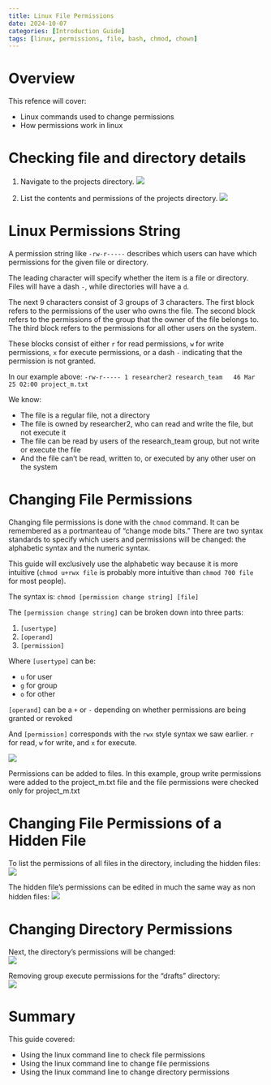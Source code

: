 ```yaml
---
title: Linux File Permissions
date: 2024-10-07
categories: [Introduction Guide]
tags: [linux, permissions, file, bash, chmod, chown]
---
```

# Overview
This refence will cover:
- Linux commands used to change permissions
- How permissions work in linux 

# Checking file and directory details
1. Navigate to the projects directory.
![](https://lh7-rt.googleusercontent.com/docsz/AD_4nXeDPRs5rbGlffhgGOGfIwt9X6aOzJc9zE4xyxN-Un5SsPD_aQt9dx61-JZK8upYIc-El3_7nlI6RnbcSt1HGk3wx2rEPna2vWUgOPBPJh2kV_qe-3wXpNkEptX1TRaow9H3HWmfREZGXil8VscWXzPrGbU?key=wlreC3UtJanLEHo7mIIXPw)

2. List the contents and permissions of the projects directory.
![](https://lh7-rt.googleusercontent.com/docsz/AD_4nXdaS30ggvj9LXbjj39wswQ4POLGWllEGNH_-qGNFpGLGq67rKS9xaxdElzpUQviDojLu6kpQeDwYXEu2uDAUV8tmQIhv8TbsFxJ7JnSCfujNu1EUewosT2qWnhC0Y8IcXywRqVVAt8bS5k_gymWfQdO2ocO?key=wlreC3UtJanLEHo7mIIXPw)

# Linux Permissions String
A permission string like `-rw-r-----` describes which users can have which permissions for the given file or directory.

The leading character will specify whether the item is a file or directory. Files will have a dash `-`, while directories will have a `d`.

The next 9 characters consist of 3 groups of 3 characters. The first block refers to the permissions of the user who owns the file. The second block refers to the permissions of the group that the owner of the file belongs to. The third block refers to the permissions for all other users on the system.

These blocks consist of either `r` for read permissions, `w` for write permissions, `x` for execute permissions, or a dash `-` indicating that the permission is not granted.
  
In our example above:
`-rw-r----- 1 researcher2 research_team   46 Mar 25 02:00 project_m.txt`

We know:
- The file is a regular file, not a directory
- The file is owned by researcher2, who can read and write the file, but not execute it
- The file can be read by users of the research_team group, but not write or execute the file
- And the file can’t be read, written to, or executed by any other user on the system

# Changing File Permissions
Changing file permissions is done with the `chmod` command. It can be remembered as a portmanteau of “change mode bits.” There are two syntax standards to specify which users and permissions will be changed: the alphabetic syntax and the numeric syntax. 

This guide will exclusively use the alphabetic way because it is more intuitive (`chmod u+rwx file` is probably more intuitive than `chmod 700 file` for most people).

The syntax is: `chmod [permission change string] [file]`

The `[permission change string]` can be broken down into three parts:
1.  `[usertype]`
2.  `[operand]`
3. `[permission]`

Where `[usertype]` can be: 
- `u` for user
- `g` for group
- `o` for other

`[operand]` can be a `+` or `-` depending on whether permissions are being granted or revoked

And `[permission]` corresponds with the `rwx` style syntax we saw earlier. `r` for read, `w` for write, and `x` for execute.

![](https://lh7-rt.googleusercontent.com/docsz/AD_4nXcurJ17v6KGYoTN_nvG_aCSR-7UfEQMZVqIKiQfoqeJGgscq5PGXadca6YCT-I9Yd_tNrEF7Pn9-iGFQ1X2jfObNnw9V-1aIPM0YgHTAiq_AXZlkrBIMWOGC2lg503VTXrczG-4cqyWYpt-egPFTODlFeZI?key=wlreC3UtJanLEHo7mIIXPw)

Permissions can be added to files. In this example, group write permissions were added to the project_m.txt file and the file permissions were checked only for project_m.txt

# Changing File Permissions of a Hidden File
To list the permissions of all files in the directory, including the hidden files:  
![](https://lh7-rt.googleusercontent.com/docsz/AD_4nXfC7GrHEVUvfG_T8QnfUn1i8FeqqUU7v8YVLaLrM-fIvBWbiU2OWxNHPdexU6lHY34aXn07Zd-ndCT5WmE6UPTURfAccH1yc0wLWK6oOnm8MvF0pNpX74cUsiR9H8isCmLFLPTvKwVgjUhDLgzbdLqEmbFh?key=wlreC3UtJanLEHo7mIIXPw)

The hidden file’s permissions can be edited in much the same way as non hidden files:
![](https://lh7-rt.googleusercontent.com/docsz/AD_4nXcNrGyTVgha5lWC4pPxAveeoM5H4HxoAjzyv2H-FLLo85X2xSbuFR6C-YjGHhJTlmPBPIzRRhdzoRdcWRwxpV-px6qhVSDprB_u4xGR1icoqe0E4GpfnEz50VrluWK9zx9L-9F_FP-38RGiuCReWrjDfVmr?key=wlreC3UtJanLEHo7mIIXPw)

# Changing Directory Permissions
Next, the directory’s permissions will be changed:  
![](https://lh7-rt.googleusercontent.com/docsz/AD_4nXcgefK5CH7FqH1nbofM_X9myNE8RlY-E1MpLjS5VVRRoqpJLyO-UFUNMxdl9bBNeto5GYCgDt6xbYoc9jCgOe30LdF20Gvzqx9o-krAog1_nnZj2cO9EEyRq4BJXBezEwrYYZ-KjS_Iq_JGiXmt_8-WEfQw?key=wlreC3UtJanLEHo7mIIXPw)

Removing group execute permissions for the “drafts” directory:  
![](https://lh7-rt.googleusercontent.com/docsz/AD_4nXfJ7FZe831X1tcvzNILM490ZDCBCTYe7-6w0qRDUJHGjKGhGlFYEyDaa17nxDX1Ejrd7DeNJYuAwW3Fj67PBrrXybmuRt3hbqz2cH0ksuI2sqFneYl3rFTGWBckiOPfeK0NEF2eGI3wlgvYdiWWplg8cV2j?key=wlreC3UtJanLEHo7mIIXPw)

# Summary
This guide covered:
- Using the linux command line to check file permissions
- Using the linux command line to change file permissions
- Using the linux command line to change directory permissions

